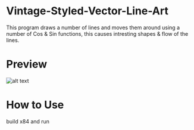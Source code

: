 # Vintage-Styled-Vector-Line-Art

This program draws a number of lines and moves them around using a number of Cos & Sin functions, this causes intresting shapes & flow of the lines.

<h1>Preview</h1>

![alt text](https://imgur.com/qzwnUZkl.png)

<h1>How to Use</h1>

build x84 and run
